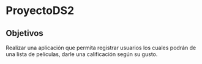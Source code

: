 # ProyectoDS2
## Objetivos

Realizar una aplicación que permita registrar usuarios los cuales podrán de una lista de peliculas, darle una calificación según su gusto.

